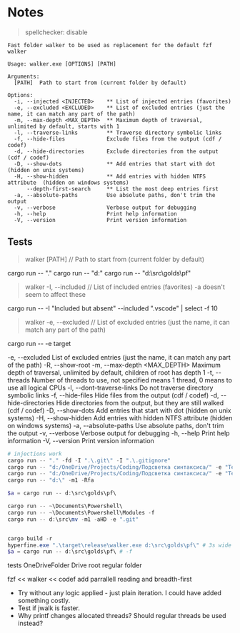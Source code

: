 # Notes

> spellchecker: disable

```text
Fast folder walker to be used as replacement for the default fzf walker

Usage: walker.exe [OPTIONS] [PATH]

Arguments:
  [PATH]  Path to start from (current folder by default)

Options:
  -i, --injected <INJECTED>    ** List of injected entries (favorites)
  -e, --excluded <EXCLUDED>    ** List of excluded entries (just the name, it can match any part of the path)
  -m, --max-depth <MAX_DEPTH>  ** Maximum depth of traversal, unlimited by default, starts with 1
  -l, --traverse-links         ** Traverse directory symbolic links
  -f, --hide-files             Exclude files from the output (cdf / codef)
  -d, --hide-directories       Exclude directories from the output (cdf / codef)
  -D, --show-dots              ** Add entries that start with dot (hidden on unix systems)
  -H, --show-hidden            ** Add entries with hidden NTFS attribute  (hidden on windows systems)
      --depth-first-search     ** List the most deep entries first
  -a, --absolute-paths         Use absolute paths, don't trim the output
  -v, --verbose                Verbose output for debugging
  -h, --help                   Print help information
  -V, --version                Print version information
```

## Tests

> walker [PATH]   // Path to start from (current folder by default)

cargo run -- "."
cargo run -- "d:\"
cargo run -- "d:\src\golds\pf\"

> walker -I, --included <INCLUDED>  // List of included entries (favorites) -a doesn't seem to affect these

cargo run -- -I "Included but absent" --included ".vscode" | select -f 10

> walker -e, --excluded <EXCLUDED>  // List of excluded entries (just the name, it can match any part of the path)

cargo run -- -e target

  -e, --excluded <EXCLUDED>    List of excluded entries (just the name, it can match any part of the path)
  -R, --show-root
  -m, --max-depth <MAX_DEPTH>  Maximum depth of traversal, unlimited by default, children of root has depth 1
  -t, --threads <THREADS>      Number of threads to use, not specified means 1 thread, 0 means to use all logical CPUs
  -l, --dont-traverse-links    Do not traverse directory symbolic links
  -f, --hide-files             Hide files from the output (cdf / codef)
  -d, --hide-directories       Hide directories from the output, but they are still walked (cdf / codef)
  -D, --show-dots              Add entries that start with dot (hidden on unix systems)
  -H, --show-hidden            Add entries with hidden NTFS attribute  (hidden on windows systems)
  -a, --absolute-paths         Use absolute paths, don't trim the output
  -v, --verbose                Verbose output for debugging
  -h, --help                   Print help information
  -V, --version                Print version information






```ps1
# injections work
cargo run -- "." -fd -I ".\.git\" -I ".\.gitignore"
cargo run -- "d:/OneDrive/Projects/Coding/Подсветка синтаксиса/" -e "TestResults"
cargo run -- "d:/OneDrive/Projects/Coding/Подсветка синтаксиса/" -e "TestResults" -e src -Ra
cargo run -- "d:\" -m1 -Rfa

$a = cargo run -- d:\src\golds\pf\

cargo run -- ~\Documents\Powershell\
cargo run -- ~\Documents\Powershell\Modules -f
cargo run -- d:\src\mv -m1 -aHD -e ".git"


cargo build -r
hyperfine.exe ".\target\release\walker.exe d:\src\golds\pf\" # 3s wide
$a = cargo run -- d:\src\golds\pf\ # -f


```

tests
OneDriveFolder
Drive root
regular folder

fzf << walker << codef
add parrallell reading and breadth-first

- Try without any logic applied - just plain iteration. I could have added something costly.
- Test if jwalk is faster.
- Why printf changes allocated threads? Should regular threads be used instead?
